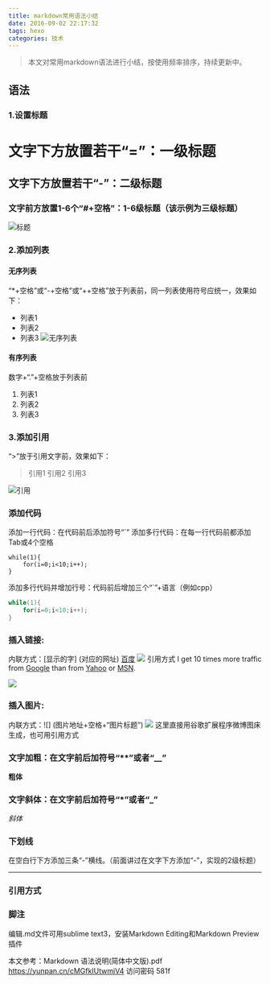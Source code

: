 ```yaml
---
title: markdown常用语法小结
date: 2016-09-02 22:17:32
tags: hexo
categories: 技术
---
```



>本文对常用markdown语法进行小结，按使用频率排序，持续更新中。

<!-- more -->

## 语法
### 1.设置标题
文字下方放置若干“=”：一级标题
=================
文字下方放置若干“-”：二级标题
-----------------
### 文字前方放置1-6个“#+空格”：1-6级标题（该示例为三级标题）
![](http://ww3.sinaimg.cn/mw690/a8fc9690gw1f7fp15hlyej20dj034t9f.jpg "标题")

### 2.添加列表
#### 无序列表
“*+空格”或“-+空格”或“++空格”放于列表前，同一列表使用符号应统一，效果如下：
* 列表1
* 列表2
* 列表3
![](http://ww2.sinaimg.cn/mw690/a8fc9690gw1f7fp21twtnj20en02pgm1.jpg "无序列表")

#### 有序列表
数字+“.”+空格放于列表前
1. 列表1
2. 列表2
3. 列表3



### 3.添加引用
“>”放于引用文字前，效果如下：
>引用1
>引用2
>引用3

![](http://ww2.sinaimg.cn/mw690/a8fc9690gw1f7fp4j23ngj206r02pglr.jpg "引用")


### 添加代码
添加一行代码：在代码前后添加符号“`”
添加多行代码：在每一行代码前都添加Tab或4个空格

	while(1){
		for(i=0;i<10;i++);
	}
添加多行代码并增加行号：代码前后增加三个“`”+语言（例如cpp）

```cpp
while(1){
	for(i=0;i<10;i++);
}
```
### 插入链接:
内联方式：[显示的字] (对应的网址)
[百度](http://baidu.com)
![](http://ww4.sinaimg.cn/mw690/a8fc9690gw1f7fpdwjzb9j208k01caa7.jpg)
引用方式
I get 10 times more traffic from [Google][1] than from [Yahoo][2] or [MSN][3].  

[1]: http://google.com/        "Google" 
[2]: http://search.yahoo.com/  "Yahoo Search" 
[3]: http://search.msn.com/    "MSN Search"
![](http://ww2.sinaimg.cn/large/a8fc9690gw1f7g8xle9w5j20js03mjsh.jpg)

### 插入图片:
内联方式：![] (图片地址+空格+“图片标题”)
![](http://ww4.sinaimg.cn/mw690/a8fc9690gw1f7fpikdwlfj20fo01ejru.jpg)
这里直接用谷歌扩展程序微博图床生成，也可用引用方式

### 文字加粗：在文字前后加符号“**”或者“__”
**粗体**
### 文字斜体：在文字前后加符号“*”或者“_”
*斜体*

### 下划线
在空白行下方添加三条“-”横线。（前面讲过在文字下方添加“-”，实现的2级标题）

---


### 引用方式
### 脚注
编辑.md文件可用sublime text3，安装Markdown Editing和Markdown Preview插件

本文参考：Markdown 语法说明(简体中文版).pdf
https://yunpan.cn/cMGfkIUtwmjV4  访问密码 581f